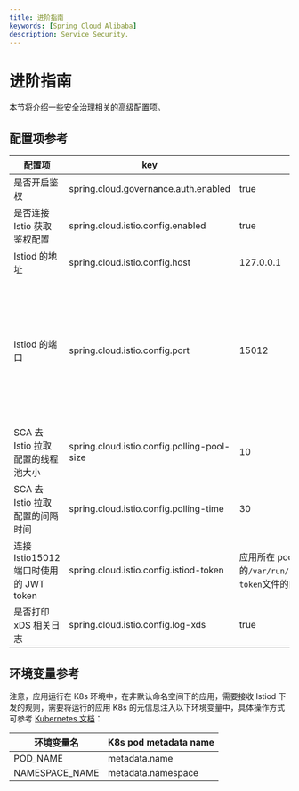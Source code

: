 ```yaml
---
title: 进阶指南
keywords: [Spring Cloud Alibaba]
description: Service Security.
---
```


# 进阶指南

本节将介绍一些安全治理相关的高级配置项。

## 配置项参考

| 配置项                                 | key                                         | 默认值                                                         | 说明                                                    |
| -------------------------------------- | ------------------------------------------- | -------------------------------------------------------------- | ------------------------------------------------------- |
| 是否开启鉴权                           | spring.cloud.governance.auth.enabled        | true                                                           |
| 是否连接 Istio 获取鉴权配置            | spring.cloud.istio.config.enabled           | true                                                           |
| Istiod 的地址                          | spring.cloud.istio.config.host              | 127.0.0.1                                                      |
| Istiod 的端口                          | spring.cloud.istio.config.port              | 15012                                                          | 注：连接 15010 端口无需 TLS，连接 15012 端口需 TLS 认证 |
| SCA 去 Istio 拉取配置的线程池大小      | spring.cloud.istio.config.polling-pool-size | 10                                                             |
| SCA 去 Istio 拉取配置的间隔时间        | spring.cloud.istio.config.polling-time      | 30                                                             | 单位为秒                                                |
| 连接 Istio15012 端口时使用的 JWT token | spring.cloud.istio.config.istiod-token      | 应用所在 pod 的`/var/run/secrets/tokens/istio-token`文件的内容 |
| 是否打印 xDS 相关日志                  | spring.cloud.istio.config.log-xds           | true                                                           |

## 环境变量参考

注意，应用运行在 K8s 环境中，在非默认命名空间下的应用，需要接收 Istiod 下发的规则，需要将运行的应用 K8s 的元信息注入以下环境变量中，具体操作方式可参考 [Kubernetes 文档](https://kubernetes.io/zh-cn/docs/tasks/inject-data-application/environment-variable-expose-pod-information)：

| 环境变量名     | K8s pod metadata name |
| -------------- | --------------------- |
| POD_NAME       | metadata.name         |
| NAMESPACE_NAME | metadata.namespace    |
